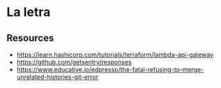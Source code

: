 # La letra

## Resources

- https://learn.hashicorp.com/tutorials/terraform/lambda-api-gateway
- https://github.com/getsentry/responses
- https://www.educative.io/edpresso/the-fatal-refusing-to-merge-unrelated-histories-git-error
